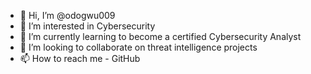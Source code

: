 - 👋 Hi, I’m @odogwu009
- 👀 I’m interested in Cybersecurity 
- 🌱 I’m currently learning to become a certified Cybersecurity Analyst
- 💞️ I’m looking to collaborate on threat intelligence projects
- 📫 How to reach me - GitHub

<!---
odogwu009/odogwu009 is a ✨ special ✨ repository because its `README.md` (this file) appears on your GitHub profile.
You can click the Preview link to take a look at your changes.
--->
